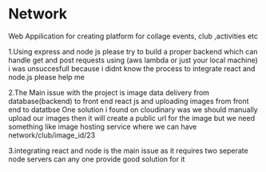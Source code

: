 # Network

  Web Appilication for creating platform for collage events, club ,activities etc
  
  1.Using express and node js please try to build a proper backend which can handle get and post requests using (aws lambda or just your local machine) i was unsuccesfull 
    because i didnt know the process to integrate react and node.js please help me
  
  2.The Main issue with the project is image data delivery from database(backend) to front end react js and uploading images from front end to datatbse One solution i         found on cloudinary was we should manually upload our images then it will create a public url for the image but we need something like image hosting service where we
    can have network/club/image_id/23 
    
  3.integrating react and node is the main issue as it requires two seperate node servers can any one provide good solution for it
  
  
